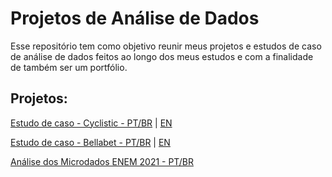 # Projetos de Análise de Dados

Esse repositório tem como objetivo reunir meus projetos e estudos de caso de análise de dados feitos ao longo dos meus estudos e com a finalidade de também ser um portfólio.

## Projetos:

[Estudo de caso - Cyclistic - PT/BR][1] | [EN][2]

[Estudo de caso - Bellabet - PT/BR][3] | [EN][4]

[Análise dos Microdados ENEM 2021 - PT/BR][5]

[1]:https://github.com/alinehafner/Projetos-An-lise-de-Dados/blob/main/estudo-de-caso-cyclistic-pt-br.ipynb
[2]: https://github.com/alinehafner/Projetos-An-lise-de-Dados/blob/main/case-study-cyclistic-en.ipynb
[3]: https://github.com/alinehafner/Projetos-An-lise-de-Dados/blob/main/estudo-de-caso-bellabet-pt-br.ipynb
[4]: https://github.com/alinehafner/Projetos-An-lise-de-Dados/blob/main/case-study-bellabet-en.ipynb 
[5]: https://github.com/alinehafner/Projetos-An-lise-de-Dados/tree/main/Microdados%20ENEM%202021

